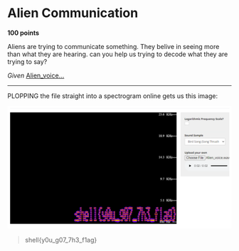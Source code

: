 # Alien Communication

**100 points**

Aliens are trying to communicate something. They belive in seeing more than what they are hearing. can you help us trying to decode what they are trying to say?

_Given_ [Alien_voice...](https://github.com/LeonGurin/Shell-CTF-2022/blob/main/Alien%20Communication/Alien_voice.wav)

___

PLOPPING the file straight into a spectrogram online gets us this image:

![img](https://github.com/LeonGurin/Shell-CTF-2022/blob/main/Alien%20Communication/img.png)

>shell{y0u_g07_7h3_f1ag}
